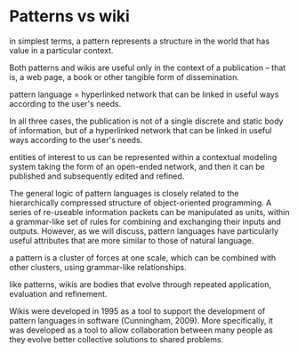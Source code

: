 # Patterns vs wiki

in simplest terms, a pattern represents a structure in the world that has value in a particular context.

Both patterns and wikis are useful only in the context of a publication – that is, a web page, a book or other tangible form of dissemination.

pattern language = hyperlinked network that can be linked in useful ways according to the user's needs.


In all three cases, the publication is not of a single discrete and static body of information, but of a hyperlinked
network that can be linked in useful ways according to the user's needs.

entities of interest to us can be represented within a contextual modeling system taking the form of an
open-ended network, and then it can be published and subsequently edited and refined.


The general logic of pattern languages is closely related to the hierarchically compressed structure of object-oriented programming. A series of re-useable information packets can be manipulated as units, within a grammar-like set of rules for combining and exchanging their inputs and outputs. However, as we will discuss, pattern languages have particularly useful attributes that are more similar to those of natural language.

a pattern is a cluster of forces at one scale, which can be combined with other clusters, using grammar-like relationships.

like patterns, wikis are bodies that evolve through repeated application, evaluation and refinement.

Wikis were developed in 1995 as a tool to support the development of pattern languages in software (Cunningham, 2009). More specifically, it was developed as a tool to allow collaboration between many people as they evolve better collective solutions to shared problems.
